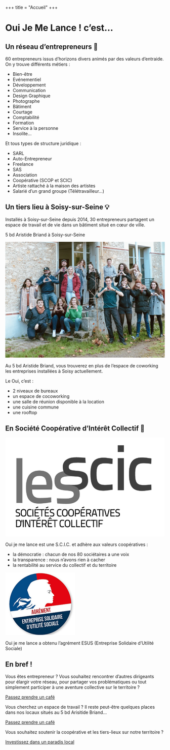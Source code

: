 +++
title = "Accueil"
+++

# Oui Je Me Lance ! c’est…

## Un réseau d’entrepreneurs 💪️

60 entrepreneurs issus d’horizons divers animés par des valeurs d’entraide. On y trouve différents métiers :

* Bien-être
* Evénementiel
* Développement
* Communication
* Design Graphique
* Photographe
* Bâtiment
* Courtage
* Comptabilité
* Formation
* Service à la personne
* Insolite…

Et tous types de structure juridique :
* SARL
* Auto-Entrepreneur
* Freelance
* SAS
* Association
* Coopérative (SCOP et SCIC)
* Artiste rattaché à la maison des artistes
* Salarié d’un grand groupe (Télétravailleur…)

## Un tiers lieu à Soisy-sur-Seine 💡️

Installés à Soisy-sur-Seine depuis 2014, 30 entrepreneurs partagent un espace de travail et de vie dans un bâtiment situé en cœur de ville.

5 bd Aristide Briand à Soisy-sur-Seine

![Aristide Briand : aujourd’hui](images/aristide-coeur.jpg)

Au 5 bd Aristide Briand, vous trouverez en plus de l’espace de coworking les entreprises installées à Soisy actuellement.

Le Oui, c’est :
* 2 niveaux de bureaux
* un espace de cocoworking
* une salle de réunion disponible à la location
* une cuisine commune
* une rooftop

## En Société Coopérative d’Intérêt Collectif 🤝️

![Aristide Briand : aujourd’hui](images/scic.jpg)

Oui je me lance est une S.C.I.C. et adhère aux valeurs coopératives :

* la démocratie : chacun de nos 80 sociétaires a une voix
* la transparence : nous n’avons rien à cacher
* la rentabilité au service du collectif et du territoire

![Aristide Briand : aujourd’hui](images/ESUS.png)

Oui je me lance a obtenu l’agrément ESUS (Entreprise Solidaire d’Utilité Sociale)

## En bref !

Vous êtes entrepreneur ? Vous souhaitez rencontrer d’autres dirigeants pour élargir votre réseau, pour partager vos problématiques ou tout simplement participer à une aventure collective sur le territoire ?

[Passez prendre un café](/rejoindre)

Vous cherchez un espace de travail ? Il reste peut-être quelques places dans nos locaux situés au 5 bd Arisitide Briand…

[Passez prendre un café](/rejoindre)

Vous souhaitez soutenir la coopérative et les tiers-lieux sur notre territoire ?

[Investissez dans un paradis local](/cooperative)
